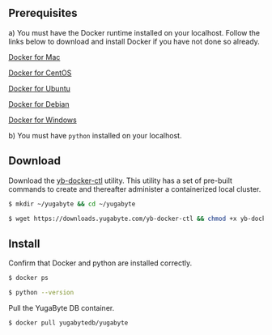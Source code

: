 ## Prerequisites

a) You must have the Docker runtime installed on your localhost. Follow the links below to download and install Docker if you have not done so already.

<i class="fa fa-apple" aria-hidden="true"></i> [Docker for Mac](https://store.docker.com/editions/community/docker-ce-desktop-mac) 

<i class="icon-centos"></i> [Docker for CentOS](https://store.docker.com/editions/community/docker-ce-server-centos) 

<i class="icon-ubuntu"></i> [Docker for Ubuntu](https://store.docker.com/editions/community/docker-ce-server-ubuntu) 

<i class="icon-debian"></i> [Docker for Debian](https://store.docker.com/editions/community/docker-ce-server-debian) 

<i class="fa fa-windows" aria-hidden="true"></i> [Docker for Windows](https://store.docker.com/editions/community/docker-ce-desktop-windows) 

b) You must have `python` installed on your localhost.

## Download

Download the [yb-docker-ctl](/admin/yb-docker-ctl/) utility. This utility has a set of pre-built commands to create and thereafter administer a containerized local cluster. 

```{.sh .copy .separator-dollar}
$ mkdir ~/yugabyte && cd ~/yugabyte
```
```{.sh .copy .separator-dollar}
$ wget https://downloads.yugabyte.com/yb-docker-ctl && chmod +x yb-docker-ctl
```

## Install

Confirm that Docker and python are installed correctly.

```{.sh .copy .separator-dollar}
$ docker ps
```
```{.sh .copy .separator-dollar}
$ python --version
```

Pull the YugaByte DB container.

```{.sh .copy .separator-dollar}
$ docker pull yugabytedb/yugabyte
```
